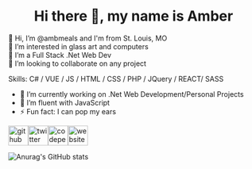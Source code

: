 <h1 align="center"> Hi there 👋, my name is Amber</h1>
<p align="center">

👋 Hi, I’m @ambmeals and I'm from St. Louis, MO<br>
👀 I’m interested in glass art and computers<br>
🌱 I’m a Full Stack .Net Web Dev<br>
💞️ I’m looking to collaborate on any project<br>

Skills: C# / VUE / JS / HTML / CSS / PHP / JQuery / REACT/ SASS

- 🔭 I’m currently working on .Net Web Development/Personal Projects 
- 🌱 I’m fluent with JavaScript 
- ⚡ Fun fact: I can pop my ears 


[<img src='https://cdn.jsdelivr.net/npm/simple-icons@3.0.1/icons/github.svg' alt='github' height='40'>](https://github.com/ambmeals)[<img src='https://cdn.jsdelivr.net/npm/simple-icons@3.0.1/icons/twitter.svg' alt='twitter' height='40'>](https://twitter.com/amberdmills)[<img src='https://cdn.jsdelivr.net/npm/simple-icons@3.0.1/icons/codepen.svg' alt='codepen' height='40'>](https://codepen.io/ambmeals)[<img src='https://cdn.jsdelivr.net/npm/simple-icons@3.0.1/icons/icloud.svg' alt='website' height='40'>](http://ambermills.dev)   


![Anurag's GitHub stats](https://github-readme-stats.vercel.app/api?username=ambmeals&hide=contribs,prs)

<!---
ambmeals/ambmeals is a ✨ special ✨ repository because its `README.md` (this file) appears on your GitHub profile.
You can click the Preview link to take a look at your changes.
--->
